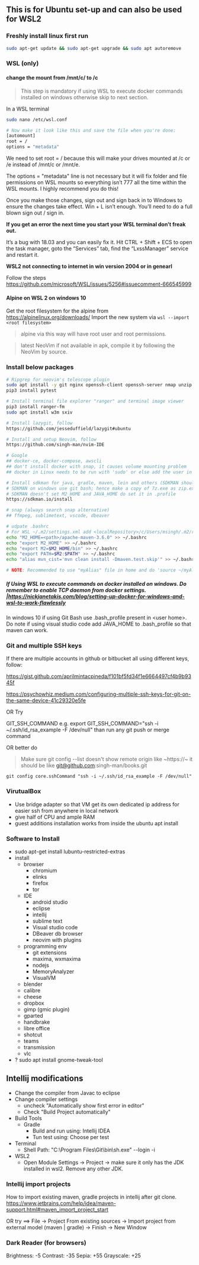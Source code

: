 ## This is for Ubuntu set-up and can also be used for  WSL2

### Freshly install linux first run
```sh
sudo apt-get update && sudo apt-get upgrade && sudo apt autoremove
```

### WSL (only) 
#### change the mount from /mnt/c/ to /c

> This step is mandatory if using WSL to execute docker commands installed on windows otherwise skip to next section.

In a WSL terminal
```sh
sudo nano /etc/wsl.conf

# Now make it look like this and save the file when you're done:
[automount]
root = /
options = "metadata"
```
We need to set root = / because this will make your drives mounted at /c or /e instead of /mnt/c or /mnt/e.

The options = "metadata" line is not necessary but it will fix folder and file permissions on WSL mounts so everything isn’t 777 all the time within the WSL mounts. I highly recommend you do this!

Once you make those changes, sign out and sign back in to Windows to ensure the changes take effect. Win + L isn’t enough. You’ll need to do a full blown sign out / sign in.

**If you get an error the next time you start your WSL terminal don’t freak out.**

It’s a bug with 18.03 and you can easily fix it. Hit CTRL + Shift + ECS to open the task manager, goto the “Services” tab, find the “LxssManager” service and restart it.

**WSL2 not connecting to internet in win version 2004 or in genearl**

Follow the steps https://github.com/microsoft/WSL/issues/5256#issuecomment-666545999

#### Alpine on WSL 2 on windows 10
Get the root filesystem for the alpine from https://alpinelinux.org/downloads/
Import the new system via `wsl --import <root filesystem>`
> alpine via this way will have root user and root permissions.

> latest NeoVim if not available in apk, compile it by following the NeoVim by source.

### Install **below packages**
```sh
# Ripgrep for neovim's telescope plugin
sudo apt install -y git nginx openssh-client openssh-server nmap unzip zip pandoc poppler-utils elinks maxima ripgrep python3-pip
pip3 install pytest

# Install terminal file explorer "ranger" and terminal image viewer
pip3 install ranger-fm
sudo apt install w3m sxiv

# Install lazygit, follow
https://github.com/jesseduffield/lazygit#ubuntu

# Install and setup Neovim, follow
https://github.com/singh-man/nvim-IDE

# Google
## docker-ce, docker-compose, awscli
## don't install docker with snap, it causes volume mounting problem
## docker in Linux needs to be run with 'sudo' or else add the user in sudo group. "google" how to do that.

# Install sdkman for java, gradle, maven, lein and others (SDKMAN should be last line in .bashrc)
# SDKMAN on windows use git bash; hence make a copy of 7z.exe as zip.exe; than export 7z root folder path as PATH.
# SDKMAN doesn't set M2_HOME and JAVA_HOME do set it in .profile
https://sdkman.io/install

# snap (always search snap alternative)
## ffmpeg, sublimetext, vscode, dbeaver

# udpate .bashrc
# For WSL ~/.m2/settings.xml add <localRepository>/c/Users/msingh/.m2/repository</localRepository> to point to windows home .m2
echo "M2_HOME=<path>/apache-maven-3.6.0" >> ~/.bashrc
echo "export M2_HOME" >> ~/.bashrc
echo "export M2=$M2_HOME/bin" >> ~/.bashrc
echo "export PATH=$M2:$PATH" >> ~/.bashrc
echo "alias mvn_cist='mvn clean install -Dmaven.test.skip'" >> ~/.bashrc

# NOTE: Recommended to use "myAlias" file in home and do 'source ~/myAlias' in ".bashrc" or ".bash_profile"
```

##### If Using WSL to execute commands on docker installed on windows. Do remember to enable TCP daemon from docker settings. |https://nickjanetakis.com/blog/setting-up-docker-for-windows-and-wsl-to-work-flawlessly

In windows 10 if using Git Bash use .bash_profile present in \<user home\>. Do note if using visual studio code add JAVA_HOME to .bash_profile so that maven can work.

### Git and multiple SSH keys

If there are multiple accounts in github or bitbucket all using different keys, follow:

https://gist.github.com/aprilmintacpineda/f101bf5fd34f1e6664497cf4b9b9345f

https://psychowhiz.medium.com/configuring-multiple-ssh-keys-for-git-on-the-same-device-41c29320e5fe

OR Try

GIT_SSH_COMMAND
e.g. export GIT_SSH_COMMAND="ssh -i ~/.ssh/id_rsa_example -F /dev/null" than run any git push or merge command

OR better do
> Make sure git config --list doesn't show remote origin like ~https://~ it should be like git@github.com:singh-man/books.git

```
git config core.sshCommand "ssh -i ~/.ssh/id_rsa_example -F /dev/null"
```


### VirutualBox
- Use bridge adapter so that VM get its own dedicated ip address for easier ssh from anywhere in local network
- give half of CPU and ample RAM
- guest additions installation works from inside the ubuntu apt install

### Software to Install
- sudo apt-get install lubuntu-restricted-extras
- install
	- browser
		- chromium
		- elinks
		- firefox
		- tor
	- IDE
		- android studio
		- eclipse
		- intellij
		- sublime text
		- Visual studio code
		- DBeaver db browser
		- neovim with plugins
	- programming env
	 	- git extensions
		- maxima, wxmaxima
		- nodejs
		- MemoryAnalyzer
		- VisualVM
	- blender
	- calibre
	- cheese
	- dropbox
	- gimp (gmic plugin)
	- gparted
	- handbrake
	- libre office
	- shotcut
	- teams
	- transmission
	- vlc
- ? sudo apt install gnome-tweak-tool

## Intellij modifications
- Change the compiler from Javac to eclipse
- Change compiler settings
	- uncheck "Automatically show first error in editor"
	- Check "Build Project automatically"
- Build Tools
	- Gradle
		- Build and run using: Intellij IDEA
		- Tun test using: Choose per test
- Terminal
	- Shell Path: "C:\Program Files\Git\bin\sh.exe" --login -i 
- WSL2
    - Open Module Settings -> Project -> make sure it only has the JDK installed in wsl2. Remove any other JDK.

### Intellij import projects
How to import existing maven, gradle projects in intellij after git clone.
https://www.jetbrains.com/help/idea/maven-support.html#maven_import_project_start

OR try ==> File -> Project From existing sources -> Import project from external model (maven | gradle) -> Finish -> New Window

### Dark Reader (for browsers)
Brightness: -5
Contrast: -35
Sepia: +55
Grayscale: +25
